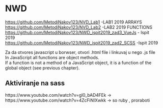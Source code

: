 # NWD

https://github.com/MetodiNakov123/NVD_Lab1 -LAB1 2019 ARRAYS <br>
https://github.com/MetodiNakov123/NVD_Lab2 -LAB2 2019 FUNCTIONS <br>
https://github.com/MetodiNakov123/NWD_ispit2019_zad3_VueJs - Ispit 2019 <br>
https://github.com/MetodiNakov123/NWD_ispit2019_zad2_SCSS -Ispit 2019 <br>

Za da otvores javascript u borwser, otvori .html file i linkuvaj <script src="oop.js"></script> u nego .js file 
In JavaScript all functions are object methods. <br>
If a function is not a method of a JavaScript object, it is a function of the global object (see previous chapter).

<h2>Aktiviranje na sass </h2>
https://www.youtube.com/watch?v=gI0_bAD4FEk -> <br>
https://www.youtube.com/watch?v=4ZcFiNIXwkk -> so ruby , proraboti<br>
